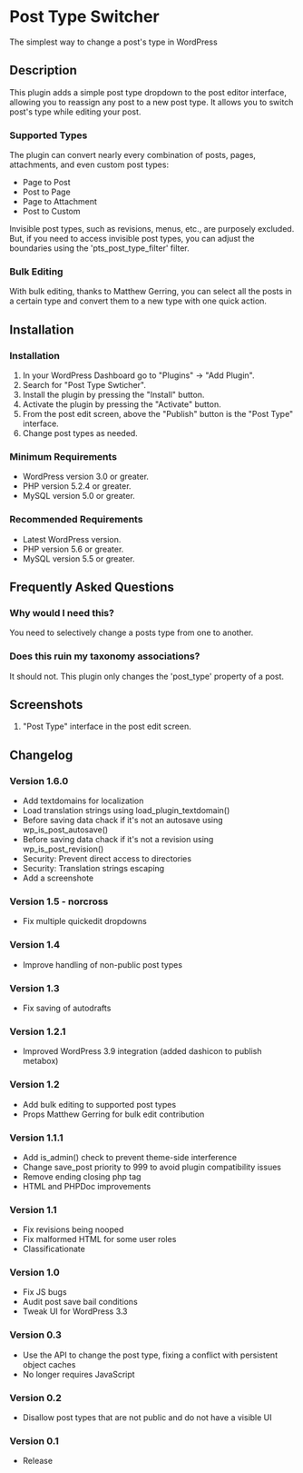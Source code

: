 # Post Type Switcher

The simplest way to change a post's type in WordPress

## Description

This plugin adds a simple post type dropdown to the post editor interface, allowing you to reassign any post to a new post type. It allows you to switch post's type while editing your post.

### Supported Types

The plugin can convert nearly every combination of posts, pages, attachments, and even custom post types:

* Page to Post
* Post to Page
* Page to Attachment
* Post to Custom

Invisible post types, such as revisions, menus, etc., are purposely excluded. But, if you need to access invisible post types, you can adjust the boundaries using the 'pts_post_type_filter' filter.

### Bulk Editing

With bulk editing, thanks to Matthew Gerring, you can select all the posts in a certain type and convert them to a new type with one quick action.

## Installation

### Installation
1. In your WordPress Dashboard go to "Plugins" -> "Add Plugin".
2. Search for "Post Type Swticher".
3. Install the plugin by pressing the "Install" button.
4. Activate the plugin by pressing the "Activate" button.
5. From the post edit screen, above the "Publish" button is the "Post Type" interface.
6. Change post types as needed.

### Minimum Requirements
* WordPress version 3.0 or greater.
* PHP version 5.2.4 or greater.
* MySQL version 5.0 or greater.

### Recommended Requirements
* Latest WordPress version.
* PHP version 5.6 or greater.
* MySQL version 5.5 or greater.

## Frequently Asked Questions

### Why would I need this?
You need to selectively change a posts type from one to another.

### Does this ruin my taxonomy associations?
It should not. This plugin only changes the 'post_type' property of a post.

## Screenshots
1. "Post Type" interface in the post edit screen.

## Changelog

### Version 1.6.0
* Add textdomains for localization
* Load translation strings using load_plugin_textdomain()
* Before saving data chack if it's not an autosave using wp_is_post_autosave()
* Before saving data chack if it's not a revision using wp_is_post_revision()
* Security: Prevent direct access to directories
* Security: Translation strings escaping
* Add a screenshote

### Version 1.5 - norcross
* Fix multiple quickedit dropdowns

### Version 1.4
* Improve handling of non-public post types

### Version 1.3
* Fix saving of autodrafts

### Version 1.2.1
* Improved WordPress 3.9 integration (added dashicon to publish metabox)

### Version 1.2
* Add bulk editing to supported post types
* Props Matthew Gerring for bulk edit contribution

### Version 1.1.1
* Add is_admin() check to prevent theme-side interference
* Change save_post priority to 999 to avoid plugin compatibility issues
* Remove ending closing php tag
* HTML and PHPDoc improvements

### Version 1.1
* Fix revisions being nooped
* Fix malformed HTML for some user roles
* Classificationate

### Version 1.0
* Fix JS bugs
* Audit post save bail conditions
* Tweak UI for WordPress 3.3

### Version 0.3
* Use the API to change the post type, fixing a conflict with persistent object caches
* No longer requires JavaScript

### Version 0.2
* Disallow post types that are not public and do not have a visible UI

### Version 0.1
* Release

